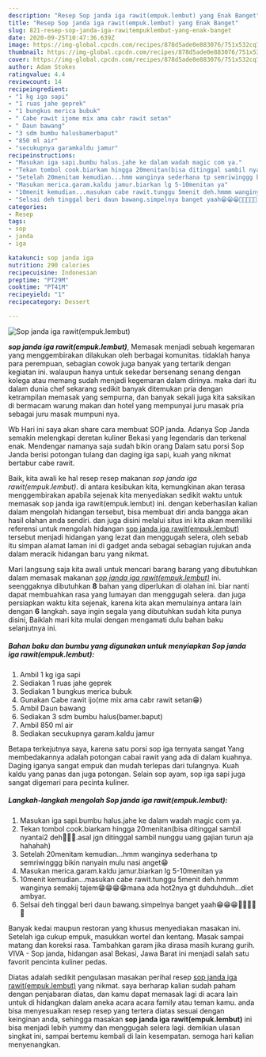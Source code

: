 ```yaml
---
description: "Resep Sop janda iga rawit(empuk.lembut) yang Enak Banget"
title: "Resep Sop janda iga rawit(empuk.lembut) yang Enak Banget"
slug: 821-resep-sop-janda-iga-rawitempuklembut-yang-enak-banget
date: 2020-09-25T10:47:36.639Z
image: https://img-global.cpcdn.com/recipes/878d5ade0e883076/751x532cq70/sop-janda-iga-rawitempuklembut-foto-resep-utama.jpg
thumbnail: https://img-global.cpcdn.com/recipes/878d5ade0e883076/751x532cq70/sop-janda-iga-rawitempuklembut-foto-resep-utama.jpg
cover: https://img-global.cpcdn.com/recipes/878d5ade0e883076/751x532cq70/sop-janda-iga-rawitempuklembut-foto-resep-utama.jpg
author: Adam Stokes
ratingvalue: 4.4
reviewcount: 14
recipeingredient:
- "1 kg iga sapi"
- "1 ruas jahe geprek"
- "1 bungkus merica bubuk"
- " Cabe rawit ijome mix ama cabr rawit setan"
- " Daun bawang"
- "3 sdm bumbu halusbamerbaput"
- "850 ml air"
- "secukupnya garamkaldu jamur"
recipeinstructions:
- "Masukan iga sapi.bumbu halus.jahe ke dalam wadah magic com ya."
- "Tekan tombol cook.biarkam hingga 20menitan(bisa ditinggal sambil nyantai2 deh🤩😙😙.asal jgn ditinggal sambil nunggu uang gajian turun aja hahahah)"
- "Setelah 20menitam kemudian...hmm wanginya sederhana tp semriwinggg bikin nanyain mulu nasi anget😁"
- "Masukan merica.garam.kaldu jamur.biarkan lg 5-10menitan ya"
- "10menit kemudian...masukan cabe rawit.tunggu 5menit deh.hmmm wanginya semakij tajem😁😁😁😁mana ada hot2nya gt duhduhduh...diet ambyar."
- "Selsai deh tinggal beri daun bawang.simpelnya banget yaah😁😁😁🤤🤤🤤🤤🤤"
categories:
- Resep
tags:
- sop
- janda
- iga

katakunci: sop janda iga 
nutrition: 290 calories
recipecuisine: Indonesian
preptime: "PT29M"
cooktime: "PT41M"
recipeyield: "1"
recipecategory: Dessert

---
```



![Sop janda iga rawit(empuk.lembut)](https://img-global.cpcdn.com/recipes/878d5ade0e883076/751x532cq70/sop-janda-iga-rawitempuklembut-foto-resep-utama.jpg)

<b><i>sop janda iga rawit(empuk.lembut)</i></b>, Memasak menjadi sebuah kegemaran yang menggembirakan dilakukan oleh berbagai komunitas. tidaklah hanya para perempuan, sebagian cowok juga banyak yang tertarik dengan kegiatan ini. walaupun hanya untuk sekedar bersenang senang dengan kolega atau memang sudah menjadi kegemaran dalam dirinya. maka dari itu dalam dunia chef sekarang sedikit banyak ditemukan pria dengan ketrampilan memasak yang sempurna, dan banyak sekali juga kita saksikan di bermacam warung makan dan hotel yang mempunyai juru masak pria sebagai juru masak mumpuni nya.

Wb Hari ini saya akan share cara membuat SOP janda. Adanya Sop Janda semakin melengkapi deretan kuliner Bekasi yang legendaris dan terkenal enak. Mendengar namanya saja sudah bikin orang Dalam satu porsi Sop Janda berisi potongan tulang dan daging iga sapi, kuah yang nikmat bertabur cabe rawit.

Baik, kita awali ke hal resep resep makanan <i>sop janda iga rawit(empuk.lembut)</i>. di antara kesibukan kita, kemungkinan akan terasa menggembirakan apabila sejenak kita menyediakan sedikit waktu untuk memasak sop janda iga rawit(empuk.lembut) ini. dengan keberhasilan kalian dalam mengolah hidangan tersebut, bisa membuat diri anda bangga akan hasil olahan anda sendiri. dan juga disini melalui situs ini kita akan memiliki referensi untuk mengolah hidangan <u>sop janda iga rawit(empuk.lembut)</u> tersebut menjadi hidangan yang lezat dan menggugah selera, oleh sebab itu simpan alamat laman ini di gadget anda sebagai sebagian rujukan anda dalam meracik hidangan baru yang nikmat.


Mari langsung saja kita awali untuk mencari barang barang yang dibutuhkan dalam memasak makanan <u><i>sop janda iga rawit(empuk.lembut)</i></u> ini. seenggaknya dibutuhkan <b>8</b> bahan yang diperlukan di olahan ini. biar nanti dapat membuahkan rasa yang lumayan dan menggugah selera. dan juga persiapkan waktu kita sejenak, karena kita akan memulainya antara lain dengan <b>6</b> langkah. saya ingin segala yang dibutuhkan sudah kita punya disini, Baiklah mari kita mulai dengan mengamati dulu bahan baku selanjutnya ini.

<!--inarticleads1-->

##### Bahan baku dan bumbu yang digunakan untuk menyiapkan Sop janda iga rawit(empuk.lembut):

1. Ambil 1 kg iga sapi
1. Sediakan 1 ruas jahe geprek
1. Sediakan 1 bungkus merica bubuk
1. Gunakan  Cabe rawit ijo(me mix ama cabr rawit setan😁)
1. Ambil  Daun bawang
1. Sediakan 3 sdm bumbu halus(bamer.baput)
1. Ambil 850 ml air
1. Sediakan secukupnya garam.kaldu jamur


Betapa terkejutnya saya, karena satu porsi sop iga ternyata sangat Yang membedakannya adalah potongan cabai rawit yang ada di dalam kuahnya. Daging iganya sangat empuk dan mudah terlepas dari tulangnya. Kuah kaldu yang panas dan juga potongan. Selain sop ayam, sop iga sapi juga sangat digemari para pecinta kuliner. 

<!--inarticleads2-->

##### Langkah-langkah mengolah Sop janda iga rawit(empuk.lembut):

1. Masukan iga sapi.bumbu halus.jahe ke dalam wadah magic com ya.
1. Tekan tombol cook.biarkam hingga 20menitan(bisa ditinggal sambil nyantai2 deh🤩😙😙.asal jgn ditinggal sambil nunggu uang gajian turun aja hahahah)
1. Setelah 20menitam kemudian...hmm wanginya sederhana tp semriwinggg bikin nanyain mulu nasi anget😁
1. Masukan merica.garam.kaldu jamur.biarkan lg 5-10menitan ya
1. 10menit kemudian...masukan cabe rawit.tunggu 5menit deh.hmmm wanginya semakij tajem😁😁😁😁mana ada hot2nya gt duhduhduh...diet ambyar.
1. Selsai deh tinggal beri daun bawang.simpelnya banget yaah😁😁😁🤤🤤🤤🤤🤤


Banyak kedai maupun restoran yang khusus menyediakan masakan ini. Setelah iga cukup empuk, masukkan wortel dan kentang. Masak sampai matang dan koreksi rasa. Tambahkan garam jika dirasa masih kurang gurih. VIVA - Sop janda, hidangan asal Bekasi, Jawa Barat ini menjadi salah satu favorit pencinta kuliner pedas. 

Diatas adalah sedikit pengulasan masakan perihal resep <u>sop janda iga rawit(empuk.lembut)</u> yang nikmat. saya berharap kalian sudah paham dengan penjabaran diatas, dan kamu dapat memasak lagi di acara lain untuk di hidangkan dalam aneka acara acara family atau teman kamu. anda bisa menyesuaikan resep resep yang tertera diatas sesuai dengan keinginan anda, sehingga masakan <b>sop janda iga rawit(empuk.lembut)</b> ini bisa menjadi lebih yummy dan menggugah selera lagi. demikian ulasan singkat ini, sampai bertemu kembali di lain kesempatan. semoga hari kalian menyenangkan.
